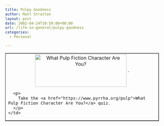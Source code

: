 ```yaml
---
title: Pulpy Goodness
author: Matt Stratton
layout: post
date: 2002-04-24T10:59:00+00:00
url: /life-in-general/pulpy-goodness
categories:
  - Personal

---
```

<table border="1" cellspacing="0" cellpadding="5" width="350">
  <tr>
    <td>
      <div align="center">
        <a href="https://www.pyrrha.org/pulp"><img border="0" align="CENTER" width="300" height="107" src="https://www.pyrrha.org/pulp/char/wolfbanner.jpg" alt="What Pulp Fiction Character Are You?" /></a> .
      </div>
      
      <p>
        Take the <a href="https://www.pyrrha.org/pulp">What Pulp Fiction Character Are You?</a> quiz.
      </p>
    </td>
  </tr>
</table>